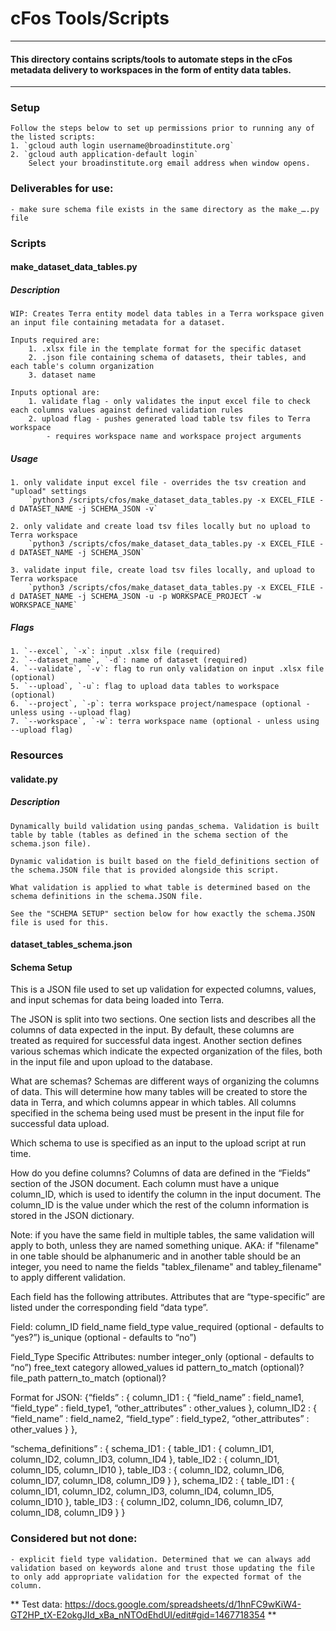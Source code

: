 # cFos Tools/Scripts

------------------------
#### This directory contains scripts/tools to automate steps in the cFos metadata delivery to workspaces in the form of entity data tables.
------------------------

### Setup
    Follow the steps below to set up permissions prior to running any of the listed scripts:
    1. `gcloud auth login username@broadinstitute.org`
    2. `gcloud auth application-default login`
        Select your broadinstitute.org email address when window opens.


### Deliverables for use:
	- make sure schema file exists in the same directory as the make_….py file

### Scripts

#### **make_dataset_data_tables.py**
##### Description
    WIP: Creates Terra entity model data tables in a Terra workspace given an input file containing metadata for a dataset.
    
    Inputs required are:
        1. .xlsx file in the template format for the specific dataset
        2. .json file containing schema of datasets, their tables, and each table's column organization
        3. dataset name

    Inputs optional are:
        1. validate flag - only validates the input excel file to check each columns values against defined validation rules
        2. upload flag - pushes generated load table tsv files to Terra workspace
            - requires workspace name and workspace project arguments

##### Usage
    1. only validate input excel file - overrides the tsv creation and "upload" settings
        `python3 /scripts/cfos/make_dataset_data_tables.py -x EXCEL_FILE -d DATASET_NAME -j SCHEMA_JSON -v`
    
    2. only validate and create load tsv files locally but no upload to Terra workspace
        `python3 /scripts/cfos/make_dataset_data_tables.py -x EXCEL_FILE -d DATASET_NAME -j SCHEMA_JSON`
    
    3. validate input file, create load tsv files locally, and upload to Terra workspace
        `python3 /scripts/cfos/make_dataset_data_tables.py -x EXCEL_FILE -d DATASET_NAME -j SCHEMA_JSON -u -p WORKSPACE_PROJECT -w WORKSPACE_NAME`

##### Flags
    1. `--excel`, `-x`: input .xlsx file (required)
    2. `--dataset_name`, `-d`: name of dataset (required)
    4. `--validate`, `-v`: flag to run only validation on input .xlsx file (optional)
    5. `--upload`, `-u`: flag to upload data tables to workspace (optional)
    6. `--project`, `-p`: terra workspace project/namespace (optional - unless using --upload flag)
    7. `--workspace`, `-w`: terra workspace name (optional - unless using --upload flag)


### Resources

#### **validate.py**
##### Description
    Dynamically build validation using pandas_schema. Validation is built table by table (tables as defined in the schema section of the schema.json file). 

	Dynamic validation is built based on the field_definitions section of the schema.JSON file that is provided alongside this script. 

	What validation is applied to what table is determined based on the schema definitions in the schema.JSON file. 

	See the "SCHEMA SETUP" section below for how exactly the schema.JSON file is used for this.

#### **dataset_tables_schema.json**
#### Schema Setup

This is a JSON file used to set up validation for expected columns, values, and input schemas for data being loaded into Terra. 

The JSON is split into two sections. One section lists and describes all the columns of data expected in the input. By default, these columns are treated as required for successful data ingest. Another section defines various schemas which indicate the expected organization of the files, both in the input file and upon upload to the database.

What are schemas? 
Schemas are different ways of organizing the columns of data. This will determine how many tables will be created to store the data in Terra, and which columns appear in which tables. All columns specified in the schema being used must be present in the input file for successful data upload.

Which schema to use is specified as an input to the upload script at run time.

How do you define columns?
 Columns of data are defined in the “Fields” section of the JSON document. Each column must have a unique column_ID, which is used to identify the column in the input document. The column_ID is the value under which the rest of the column information is stored in the JSON dictionary. 

Note: if you have the same field in multiple tables, the same validation will apply to both, unless they are named something unique. AKA: if "filename" in one table should be alphanumeric and in another table should be an integer, you need to name the fields "tablex_filename" and tabley_filename" to apply different validation.


Each field has the following attributes. Attributes that are “type-specific” are listed under the corresponding field “data type”. 


Field:
column_ID
field_name
field_type
value_required (optional - defaults to “yes?”)
is_unique (optional - defaults to “no”)

Field_Type Specific Attributes:
number
integer_only (optional - defaults to “no”)
free_text
category
allowed_values
id
pattern_to_match (optional)?
file_path
pattern_to_match (optional)?

Format for JSON:
{“fields” : {
	column_ID1 : {
		“field_name” : field_name1,
		“field_type” : field_type1,
		“other_attributes” : other_values
	},
	column_ID2 : {
		“field_name” : field_name2,
		“field_type” : field_type2,
		“other_attributes” : other_values
	}
},

“schema_definitions” : {
	schema_ID1 : {
		table_ID1 : {
			column_ID1,
			column_ID2,
			column_ID3,
			column_ID4
		},
		table_ID2 : {
			column_ID1,
			column_ID5,
			column_ID10
		},
		table_ID3 : {
			column_ID2,
			column_ID6,
			column_ID7,
			column_ID8,
			column_ID9
		}
	},
	schema_ID2 : {
		table_ID1 : {
			column_ID1,
			column_ID2,
			column_ID3,
			column_ID4,
			column_ID5,
			column_ID10
		},
		table_ID3 : {
			column_ID2,
			column_ID6,
			column_ID7,
			column_ID8,
			column_ID9
		}
	}


### Considered but not done:
    - explicit field type validation. Determined that we can always add validation based on keywords alone and trust those updating the file to only add appropriate validation for the expected format of the column.


** Test data: https://docs.google.com/spreadsheets/d/1hnFC9wKiW4-GT2HP_tX-E2okgJId_xBa_nNTOdEhdUI/edit#gid=1467718354 **

